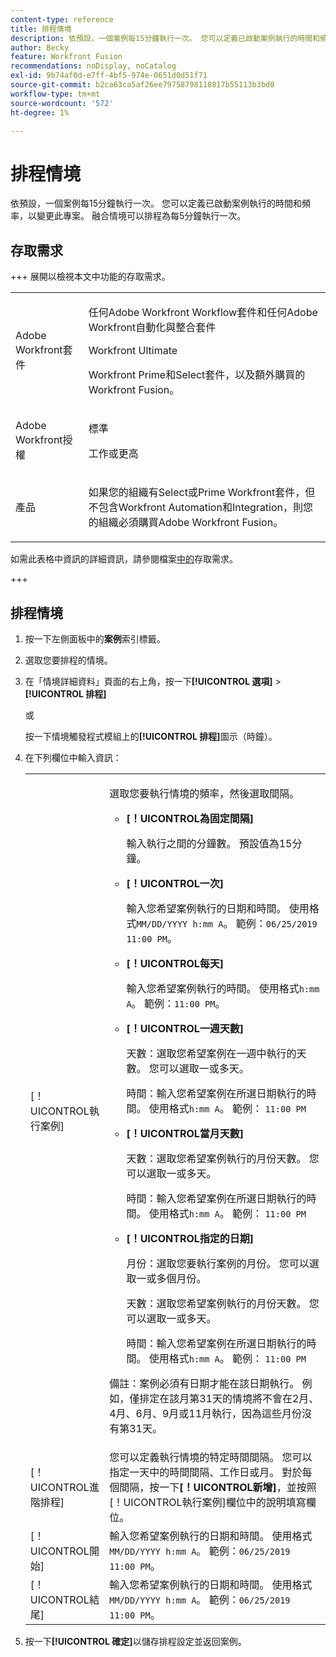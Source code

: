 ```yaml
---
content-type: reference
title: 排程情境
description: 依預設，一個案例每15分鐘執行一次。 您可以定義已啟動案例執行的時間和頻率，以變更此專案。 融合情境可以排程為每5分鐘執行一次。
author: Becky
feature: Workfront Fusion
recommendations: noDisplay, noCatalog
exl-id: 9b74af0d-e7ff-4bf5-974e-0651d0d51f71
source-git-commit: b2ca63ca5af26ee79758798118817b55113b3bd0
workflow-type: tm+mt
source-wordcount: '572'
ht-degree: 1%

---
```


# 排程情境

依預設，一個案例每15分鐘執行一次。 您可以定義已啟動案例執行的時間和頻率，以變更此專案。 融合情境可以排程為每5分鐘執行一次。

## 存取需求

+++ 展開以檢視本文中功能的存取需求。

<table style="table-layout:auto">
 <col> 
 <col> 
 <tbody> 
  <tr> 
   <td role="rowheader">Adobe Workfront套件</td> 
   <td> <p>任何Adobe Workfront Workflow套件和任何Adobe Workfront自動化與整合套件</p><p>Workfront Ultimate</p><p>Workfront Prime和Select套件，以及額外購買的Workfront Fusion。</p> </td> 
  </tr> 
  <tr data-mc-conditions=""> 
   <td role="rowheader">Adobe Workfront授權</td> 
   <td> <p>標準</p><p>工作或更高</p> </td> 
  </tr> 
  <tr> 
   <td role="rowheader">產品</td> 
   <td>
   <p>如果您的組織有Select或Prime Workfront套件，但不包含Workfront Automation和Integration，則您的組織必須購買Adobe Workfront Fusion。</li></ul>
   </td> 
  </tr>
 </tbody> 
</table>

如需此表格中資訊的詳細資訊，請參閱檔案[中的](/help/workfront-fusion/references/licenses-and-roles/access-level-requirements-in-documentation.md)存取需求。

+++

## 排程情境

1. 按一下左側面板中的&#x200B;**案例**&#x200B;索引標籤。
1. 選取您要排程的情境。
1. 在「情境詳細資料」頁面的右上角，按一下&#x200B;**[!UICONTROL 選項]** > **[!UICONTROL 排程]**

   或

   按一下情境觸發程式模組上的&#x200B;**[!UICONTROL 排程]**&#x200B;圖示（時鐘）。

1. 在下列欄位中輸入資訊：

   <table style="table-layout:auto">   
    <col> 
    <col> 
    <tbody> 
     <tr> 
      <td role="rowheader">[！UICONTROL執行案例]</td> 
      <td> <p>選取您要執行情境的頻率，然後選取間隔。</p> 
       <ul> 
        <li> <p><strong>[！UICONTROL為固定間隔]</strong> </p> <p>輸入執行之間的分鐘數。 預設值為15分鐘。</p> </li> 
        <li> <p><strong>[！UICONTROL一次]</strong> </p> <p>輸入您希望案例執行的日期和時間。 使用格式<code>MM/DD/YYYY h:mm A</code>。 範例：<code>06/25/2019 11:00 PM</code>。</p> </li> 
        <li> <p><strong>[！UICONTROL每天]</strong> </p> <p>輸入您希望案例執行的時間。 使用格式<code>h:mm A</code>。 範例：<code>11:00 PM</code>。</p> </li> 
        <li> <p><strong>[！UICONTROL一週天數]</strong> </p> <p>天數：選取您希望案例在一週中執行的天數。 您可以選取一或多天。</p> <p>時間：輸入您希望案例在所選日期執行的時間。 使用格式<code>h:mm A</code>。 範例： <code>11:00 PM</code></p> </li> 
        <li> <p><strong>[！UICONTROL當月天數]</strong> </p> <p>天數：選取您希望案例執行的月份天數。 您可以選取一或多天。</p> <p>時間：輸入您希望案例在所選日期執行的時間。 使用格式<code>h:mm A</code>。 範例： <code>11:00 PM</code></p> </li> 
        <li> <p><strong>[！UICONTROL指定的日期]</strong> </p> <p>月份：選取您要執行案例的月份。 您可以選取一或多個月份。</p> <p>天數：選取您希望案例執行的月份天數。 您可以選取一或多天。</p> <p>時間：輸入您希望案例在所選日期執行的時間。 使用格式<code>h:mm A</code>。 範例： <code>11:00 PM</code></p> </li> 
       </ul> <p>備註：案例必須有日期才能在該日期執行。 例如，僅排定在該月第31天的情境將不會在2月、4月、6月、9月或11月執行，因為這些月份沒有第31天。</p> </td> 
     </tr> 
     <tr> 
      <td role="rowheader">[！UICONTROL進階排程]</td> 
      <td>您可以定義執行情境的特定時間間隔。 您可以指定一天中的時間間隔、工作日或月。 對於每個間隔，按一下<strong>[！UICONTROL新增]</strong>，並按照[！UICONTROL執行案例]欄位中的說明填寫欄位。</td> 
     </tr> 
     <tr> 
      <td role="rowheader">[！UICONTROL開始]</td> 
      <td>輸入您希望案例執行的日期和時間。 使用格式<code>MM/DD/YYYY h:mm A</code>。 範例：<code>06/25/2019 11:00 PM</code>。</td> 
     </tr> 
     <tr> 
      <td role="rowheader">[！UICONTROL結尾]</td> 
      <td>輸入您希望案例執行的日期和時間。 使用格式<code>MM/DD/YYYY h:mm A</code>。 範例：<code>06/25/2019 11:00 PM</code>。</td> 
     </tr> 
    </tbody> 
   </table>

1. 按一下&#x200B;**[!UICONTROL 確定]**&#x200B;以儲存排程設定並返回案例。
